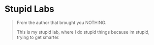 # Stupid Labs

> From the author that brought you NOTHING.
>
> This is my stupid lab, where I do stupid things because im stupid,
> trying to get smarter.
